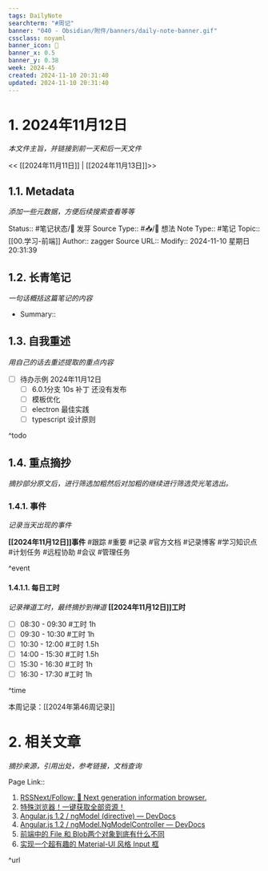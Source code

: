 ```yaml
---
tags: DailyNote
searchterm: "#周记"
banner: "040 - Obsidian/附件/banners/daily-note-banner.gif"
cssclass: noyaml
banner_icon: 💌
banner_x: 0.5
banner_y: 0.38
week: 2024-45
created: 2024-11-10 20:31:40
updated: 2024-11-10 20:31:40
---
```


# 1. 2024年11月12日

_本文件主旨，并链接到前一天和后一天文件_

<< [[2024年11月11日]] | [[2024年11月13日]]>>

## 1.1. Metadata

_添加一些元数据，方便后续搜索查看等等_

Status:: #笔记状态/🌱 发芽
Source Type:: #📥/💭 想法 
Note Type:: #笔记
Topic:: [[00.学习-前端]]
Author:: zagger
Source URL::
Modify:: 2024-11-10 星期日 20:31:39

## 1.2. 长青笔记

_一句话概括这篇笔记的内容_

- Summary::

## 1.3. 自我重述

_用自己的话去重述提取的重点内容_

- [ ] 待办示例 2024年11月12日
	- [ ] 6.0.1分支 10s 补丁 还没有发布
	- [ ] 模板优化
	- [ ] electron 最佳实践
	- [ ] typescript 设计原则

^todo

## 1.4. 重点摘抄

_摘抄部分原文后，进行筛选加粗然后对加粗的继续进行筛选荧光笔选出。_

### 1.4.1. 事件

_记录当天出现的事件_

**[[2024年11月12日]]事件** 
#跟踪 #重要 #记录 #官方文档 #记录博客 #学习知识点 #计划任务 #远程协助 #会议 #管理任务

^event

#### 1.4.1.1. 每日工时

_记录禅道工时，最终摘抄到禅道_
**[[2024年11月12日]]工时**
- [ ] 08:30 - 09:30 #工时  1h
- [ ] 09:30 - 10:30 #工时  1h
- [ ] 10:30 - 12:00 #工时  1.5h
- [ ] 14:00 - 15:30 #工时  1.5h
- [ ] 15:30 - 16:30 #工时  1h
- [ ] 16:30 - 17:30 #工时  1h

^time

本周记录：[[2024年第46周记录]]

# 2. 相关文章

_摘抄来源，引用出处，参考链接，文档查询_

Page Link::
1. [RSSNext/Follow: 🧡 Next generation information browser.](https://github.com/RSSNext/follow)
2. [特殊浏览器！一键获取全部资源！](https://mp.weixin.qq.com/s/6w2TgAF4OwikTsW6dtXIyA)
3. [Angular.js 1.2 / ngModel (directive) — DevDocs](https://devdocs.io/angularjs~1.2/api/ng/directive/ngmodel)
4. [Angular.js 1.2 / ngModel.NgModelController — DevDocs](https://devdocs.io/angularjs~1.2/api/ng/type/ngmodel.ngmodelcontroller)
5. [前端中的 File 和 Blob两个对象到底有什么不同](https://mp.weixin.qq.com/s/1AbYoEYWLJisQYbmTthAUA)
6. [实现一个超有趣的 Material-UI 风格 Input 框](https://mp.weixin.qq.com/s/U2r-H2r_J9Idp7JgKoPuAw)

^url
